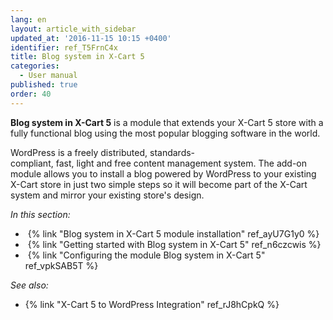 ```yaml
---
lang: en
layout: article_with_sidebar
updated_at: '2016-11-15 10:15 +0400'
identifier: ref_T5FrnC4x
title: Blog system in X-Cart 5
categories:
  - User manual
published: true
order: 40
---
```



**Blog system in X-Cart 5** is a module that extends your X-Cart 5 store with a fully functional blog using the most popular blogging software in the world.

WordPress is a freely distributed, standards-compliant, fast, light and free content management system. The add-on module allows you to install a blog powered by WordPress to your existing X-Cart store in just two simple steps so it will become part of the X-Cart system and mirror your existing store's design. 

_In this section:_

*   {% link "Blog system in X-Cart 5 module installation" ref_ayU7G1y0 %}
*   {% link "Getting started with Blog system in X-Cart 5" ref_n6czcwis %}
*   {% link "Configuring the module Blog system in X-Cart 5" ref_vpkSAB5T %}

_See also:_

*   {% link "X-Cart 5 to WordPress Integration" ref_rJ8hCpkQ %}

